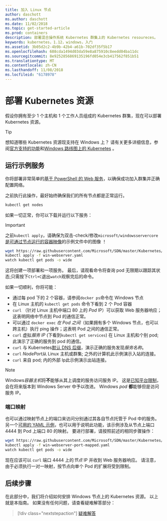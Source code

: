 ```yaml
---
title: 加入 Linux 节点
author: daschott
ms.author: daschott
ms.date: 11/02/2018
ms.topic: get-started-article
ms.prod: containers
description: 部署混合操作系统 Kubernetes 群集上的 Kubernetes resoureces。
keywords: kubernetes，1.12，windows，入门
ms.assetid: 3b05d2c2-4b9b-42b4-a61b-702df35f5b17
ms.openlocfilehash: 608cda1494d03da59e8a875910c8eedd04ba11dc
ms.sourcegitcommit: 8e9252856869135196fd054e3cb417562f851b51
ms.translationtype: MT
ms.contentlocale: zh-CN
ms.lasthandoff: 11/08/2018
ms.locfileid: "6178978"
---
```

# <a name="deploying-kubernetes-resources"></a>部署 Kubernetes 资源 #
假设你拥有至少 1 个主机和 1 个工作人员组成的 Kubernetes 群集，现在可以部署 Kubernetes 资源。
> [!TIP] 
> 想知道哪些 Kubernetes 资源现支持在 Windows 上？ 请有关更多详细信息，参阅[官方支持的功能](https://kubernetes.io/docs/getting-started-guides/windows/#supported-features)和[Windows 路线图上的 Kubernetes](https://trello.com/b/rjTqrwjl/windows-k8s-roadmap) 。


## <a name="running-a-sample-service"></a>运行示例服务 ##
你将部署非常简单的[基于 PowerShell 的 Web 服务](https://github.com/Microsoft/SDN/blob/master/Kubernetes/WebServer.yaml)，以确保成功加入群集并正确配置网络。

之前执行此操作，最好始终确保我们的所有节点都是正常运行。
```bash
kubectl get nodes
```

如果一切正常，你可以下载并运行以下服务：
> [!Important] 
> 之前`kubectl apply`，请确保为双击-check/修改`microsoft/windowsservercore`[是可通过节点运行的容器映像](https://docs.microsoft.com/en-us/virtualization/windowscontainers/deploy-containers/version-compatibility#choosing-container-os-versions)的示例文件中的图像 ！

```bash
wget https://raw.githubusercontent.com/Microsoft/SDN/master/Kubernetes/flannel/l2bridge/manifests/simpleweb.yml -O win-webserver.yaml
kubectl apply -f win-webserver.yaml
watch kubectl get pods -o wide
```

这将创建一项部署和一项服务。 最后，请观看命令将查询 pod 无限期以跟踪其状态;只需按下`Ctrl+C`退出`watch`观察完后的命令。

如果一切顺利，你将可能：

  - 通过每 pod 下的 2 个容器，请参阅`docker ps`命令在 Windows 节点
  - 在 Linux 主机的 `kubectl get pods` 命令下看到 2 个 Pod 容器
  - `curl` （针对 Linux 主机中端口 80 上的 *Pod* IP）可以获取 Web 服务器响应；这表明网络中节点到 Pod 的通信正常。
  - 可以通过 `docker exec` *在 Pod 之间*（如果拥有多个 Windows 节点，也可以跨主机）执行 ping 操作；这表明 Pod 之间的通信正常。
  - `curl` 虚拟*服务 IP* (下看到`kubectl get services`) 在 Linux 主机和个别 pod;此演示了正确的服务到 pod 的通信。
  - `curl` 与 Kubernetes[默认 DNS 后缀](https://kubernetes.io/docs/concepts/services-networking/dns-pod-service/#services)，演示正确的服务发现*服务名称*。
  - `curl` *NodePort*从 Linux 主机或群集; 之外的计算机此示例演示入站的连接。
  - `curl` 来自 pod; 内的外部 Ip此示例演示出站连接。

> [!Note]  
> Windows*容器主机*将**不**能够从其上调度的服务访问服务 IP。 这是[已知平台限制](./common-problems.md#my-windows-node-cannot-access-my-services-using-the-service-ip)，会在将来版本到 Windows Server 中予以改进。 Windows *pod* **都**能够但是访问服务 IP。

### <a name="port-mapping"></a>端口映射 ### 
也可以通过映射节点上的端口来访问分别通过其各自节点托管于 Pod 中的服务。 另一个[可用的 YAML 示例](https://github.com/Microsoft/SDN/blob/master/Kubernetes/PortMapping.yaml)，也可以用于说明此功能，该示例涉及从节点上端口 4444 到 Pod 上端口 80 的映射。 要进行部署，请按照前述的相同步骤操作：

```bash
wget https://raw.githubusercontent.com/Microsoft/SDN/master/Kubernetes/PortMapping.yaml -O win-webserver-port-mapped.yaml
kubectl apply -f win-webserver-port-mapped.yaml
watch kubectl get pods -o wide
```

现在应该可以 `curl` 端口 4444 上的*节点* IP 并收到 Web 服务器响应。 请注意，由于必须执行一对一映射，按节点向单个 Pod 的扩展将受到限制。


## <a name="next-steps"></a>后续步骤 ##
在此部分中，我们将介绍如何安排 Windows 节点上的 Kubernetes 资源。 以上就是本指南。 如果没有任何问题，请查看疑难解答部分：

> [!div class="nextstepaction"]
> [疑难解答](./common-problems.md)